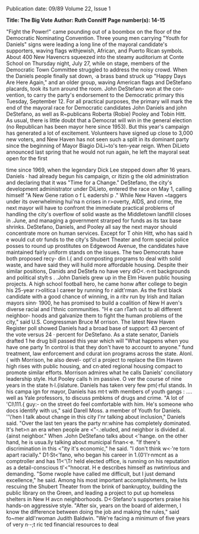 Publication date: 09/89
Volume 22, Issue 1

**Title: The Big Vote**
**Author: Ruth Conniff**
**Page number(s): 14-15**

"Fight the Power!" came pounding out 
of a boombox on the floor of the 
Democratic Nominating Convention. 
Three young men carrying "Youth for 
Daniels" signs were leading a long line 
of the mayoral candidate's supporters, 
waving flags withjewish, African, and 
Puerto Rican symbols. About 400 New 
Havencrs squeezed into the steamy 
auditorium 
at Conte School on 
Thursday night, July 27, while on 
stage, members of the Democratic 
Town Committee struggled to address 
the noisy crowd. When the Daniels 
people finally sat down, ·a brass 
band struck up "Happy Days Are 
Here Again," and an older group, 
waving American flags and DeStefano 
placards, took its turn around the 
room. 
John DeStefano won at the con-
vention, 
to carry the party's 
endorsement to the Democratic 
primary this Tuesday, September 12. 
For all practical purposes, the primary 
will mark the end of the mayoral race 
for 
Democratic candidates John 
Daniels and john DeStefano, as well as 
R~publicans Roberta (Robie) Pooley 
and Tobin Hitt. As usual, there is little 
doubt that a Democrat will win in the 
general election (no Republican has 
been mayor here since 1953). But this 
year's campaign has generated a lot of 
excitement. Volunteers have signed up 
close to 3,000 new voters, and New 
Haven has not seen such a split in its 
dominant party since the beginning of 
Mayor Biagio DiLi~to's ten-year reign. 
When 
DiLieto announced last 
spring that he would not run again, he 
left the mayoral seat open for the first

time since 1969, when the legendary 
Dick Lee stepped down after 16 years. 
Daniels · had 
already 
begun his 
campaign, 
cr itizin g 
the 
old 
administration and declaring that it 
was "Time for a Change." DeStefano, 
the city's development administrator 
under DiLieto, entered the race on 
May 
1, 
calling himself "A New 
Gene ration 
o f 
L eadershi p ." 
While New Haven ~taggers under its 
overwhelming 
hui'na n 
crises 
in 
r>overty, AIDS, and crime, the next 
mayor will have to confront the 
immediate 
practical 
problems of 
handling the city's overflow of solid 
waste as the Middletown landfill closes 
in .June, and managing a government 
strarped for funds as its tax base 
shrinks. 
DeStefano, Daniels, and Pooley all 
say the next mayor should concentrate 
more on human services. Except for 
T ohin Hitt, who has said h e would cut 
otr funds to the city's Shubert Theater 
and form special police posses to round 
up prostitutes on Edgewood Avenue, 
the candidates have maintained fairly 
uniform stands on the issues. The two 
Democrats have both proposed recy-
din l.{ and composting programs to deal 
with solid waste, and have said they 
will huild more affordable housing. 
Despite 
their similar 
positions, 
Danids and DeStefa no 
have very 
diO<.·n·nt backgrounds and political 
stylt·s . .John Daniels grew up in the 
Elm Haven public housing projects. A 
high school football hero, he came 
honw after college to begin his 25-year 
r>olitica l 
career 
by running fo r 
aldt'rman. As the first black candidate 
with a good chance of winning, in a 
ritv run by Irish and Italian mayors 
sinn· 1900, he has promised to build a 
coalition of New H aven's diverse racial 
and l'thnic communities. "H e can 
rTarh out to all different neighbor-
hoods and galvanize them to fight the 
human problems of the city," said U.S. 
Congressman Bruce M orrison. The 
latest New Haven Register poll showed 
Daniels had a broad base of support: 
43 percent of the vote versus 24 · 
percent for DeStefano. 
As a state senator, Daniels drafted 
1 he drug bill passed this year which will 
"What happens when 
you have one party 1n 
control is that they 
don't have to account 
to anyone." 
fund treatment, law enforcement and 
cdurat ion programs across the state. 
Alonl.{ with Morrison, he also devel-
opt'cl a project to replace the Elm 
Haven high rises with public housing, 
and cn·ated 
regional 
housing 
compact to promote similar efforts. 
Morrison admires what he calls 
Daniels' conciliatory leadership style. 
Hut Pooley calls h im passive. O ver the 
course of nine years in the state 
h·l.{islature. Daniels has taken very few 
pm\(·rful stands. 
In his campa ign for mayor, Daniels 
has mt·t with members of youth gangs 
: .... well as Yale professors, to discuss 
pmbkms of drugs and crime. "A lot of 
\'Cl\111.{ guy:-
on the street do feel 
comfortable with him. He's someone 
who docs identify with us," said Darell 
Moss. a member of Youth for Daniels. 
''\\'hen I talk about change in this city 
I'nr talking about inclusion," Daniels 
said. "Over the last ten years the party 
nr:whine has completely dominated. 
It's het>n an era when people are 
<"-.:eluded, and neighbor is divided 
al.{ainst neighbor." 
When .John DeStefano talks about 
<'hange. on the other hand, he is 
usua.lly 
talking about municipal 
finan<·e. "If there's discrimination in 
this <"ity it's economic," he said. "I don't 
think 
w<·'re 
torn apart 
racially." 
D1·St<'fano, who began his career in 
1.{0\'l'r·nmcnt as a comptroller and has 
11<'\Tr held elected office, is running on 
his reputation as a detail-conscious 
tl'<"hnocrat. H e describes himself as 
nwtinrlous and demanding. "Some 
rwople have called me difficult, but I 
just 
demand excellence," he said. 
Among 
his 
most 
important 
accomplishments, he lists rescuing the 
Shubert Theater from the brink of 
bankruptcy, building the public library 
on the Green, and leading a project to 
put up homeless shelters in New 
H avcn neighborhoods. 
D<·Stefano's supporters praise his 
hands-on aggressive style. "After six, 
years on the board of aldermen, I 
know the difference between doing the 
job and making the rules," said fo~mer 
aldl'rwoman Judith Baldwin. "We're 
facing a minimum of five years of very 
n·-;t ric ted financial resources to deal
